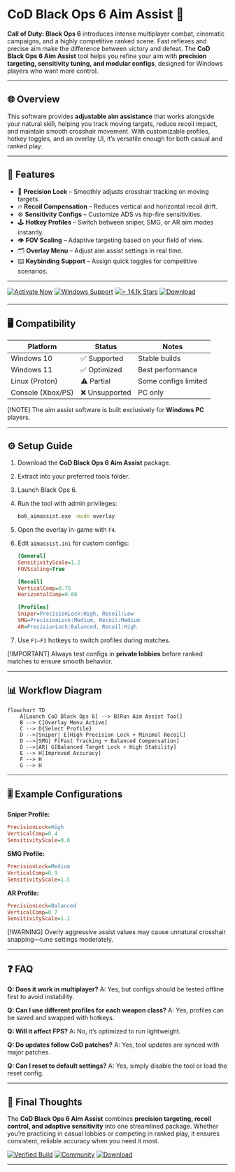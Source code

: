 # CoD Black Ops 6 Aim Assist 🎯

**Call of Duty: Black Ops 6** introduces intense multiplayer combat, cinematic campaigns, and a highly competitive ranked scene. Fast reflexes and precise aim make the difference between victory and defeat. The **CoD Black Ops 6 Aim Assist** tool helps you refine your aim with **precision targeting, sensitivity tuning, and modular configs**, designed for Windows players who want more control.

---

## 🌐 Overview

This software provides **adjustable aim assistance** that works alongside your natural skill, helping you track moving targets, reduce recoil impact, and maintain smooth crosshair movement. With customizable profiles, hotkey toggles, and an overlay UI, it’s versatile enough for both casual and ranked play.

---

## 🔑 Features

* 🎯 **Precision Lock** – Smoothly adjusts crosshair tracking on moving targets.
* 🔥 **Recoil Compensation** – Reduces vertical and horizontal recoil drift.
* ⚙️ **Sensitivity Configs** – Customize ADS vs hip-fire sensitivities.
* 🕹 **Hotkey Profiles** – Switch between sniper, SMG, or AR aim modes instantly.
* 👁 **FOV Scaling** – Adaptive targeting based on your field of view.
* 🗂 **Overlay Menu** – Adjust aim assist settings in real time.
* ⌨️ **Keybinding Support** – Assign quick toggles for competitive scenarios.

---

[![Activate Now](https://img.shields.io/badge/Activate-Now-red?logo=rocket\&style=for-the-badge)](#)
[![Windows Support](https://img.shields.io/badge/Windows-10%2F11-blue?logo=windows\&style=for-the-badge)](#)
[![⭐️ 14.1k Stars](https://img.shields.io/badge/GitHub-14.1k_Stars-green?logo=github\&style=for-the-badge)](#)
[![Download](https://img.shields.io/badge/Download-Latest-brightgreen?logo=github\&style=for-the-badge)](#)

---

## 🖥 Compatibility

| Platform          | Status        | Notes                |
| ----------------- | ------------- | -------------------- |
| Windows 10        | ✅ Supported   | Stable builds        |
| Windows 11        | ✅ Optimized   | Best performance     |
| Linux (Proton)    | ⚠️ Partial    | Some configs limited |
| Console (Xbox/PS) | ❌ Unsupported | PC only              |

[!NOTE]
The aim assist software is built exclusively for **Windows PC** players.

---

## ⚙️ Setup Guide

1. Download the **CoD Black Ops 6 Aim Assist** package.

2. Extract into your preferred tools folder.

3. Launch Black Ops 6.

4. Run the tool with admin privileges:

   ```bash
   bo6_aimassist.exe -mode overlay
   ```

5. Open the overlay in-game with `F4`.

6. Edit `aimassist.ini` for custom configs:

   ```ini
   [General]
   SensitivityScale=1.2
   FOVScaling=True

   [Recoil]
   VerticalComp=0.75
   HorizontalComp=0.60

   [Profiles]
   Sniper=PrecisionLock:High, Recoil:Low
   SMG=PrecisionLock:Medium, Recoil:Medium
   AR=PrecisionLock:Balanced, Recoil:High
   ```

7. Use `F1–F3` hotkeys to switch profiles during matches.

[!IMPORTANT]
Always test configs in **private lobbies** before ranked matches to ensure smooth behavior.

---

## 📊 Workflow Diagram

```mermaid
flowchart TD
    A[Launch CoD Black Ops 6] --> B[Run Aim Assist Tool]
    B --> C[Overlay Menu Active]
    C --> D{Select Profile}
    D -->|Sniper| E[High Precision Lock + Minimal Recoil]
    D -->|SMG| F[Fast Tracking + Balanced Compensation]
    D -->|AR| G[Balanced Target Lock + High Stability]
    E --> H[Improved Accuracy]
    F --> H
    G --> H
```

---

## 🎚 Example Configurations

**Sniper Profile:**

```ini
PrecisionLock=High
VerticalComp=0.4
SensitivityScale=0.8
```

**SMG Profile:**

```ini
PrecisionLock=Medium
VerticalComp=0.9
SensitivityScale=1.5
```

**AR Profile:**

```ini
PrecisionLock=Balanced
VerticalComp=0.7
SensitivityScale=1.1
```

[!WARNING]
Overly aggressive assist values may cause unnatural crosshair snapping—tune settings moderately.

---

## ❓ FAQ

**Q: Does it work in multiplayer?**
A: Yes, but configs should be tested offline first to avoid instability.

**Q: Can I use different profiles for each weapon class?**
A: Yes, profiles can be saved and swapped with hotkeys.

**Q: Will it affect FPS?**
A: No, it’s optimized to run lightweight.

**Q: Do updates follow CoD patches?**
A: Yes, tool updates are synced with major patches.

**Q: Can I reset to default settings?**
A: Yes, simply disable the tool or load the reset config.

---

## 🚀 Final Thoughts

The **CoD Black Ops 6 Aim Assist** combines **precision targeting, recoil control, and adaptive sensitivity** into one streamlined package. Whether you’re practicing in casual lobbies or competing in ranked play, it ensures consistent, reliable accuracy when you need it most.

[![Verified Build](https://img.shields.io/badge/Verified-Build-success?logo=github\&style=for-the-badge)](#)
[![Community](https://img.shields.io/badge/Join-Community-purple?logo=discord\&style=for-the-badge)](#)
[![Download](https://img.shields.io/badge/Download-Now-orange?logo=github\&style=for-the-badge)](#)

---
